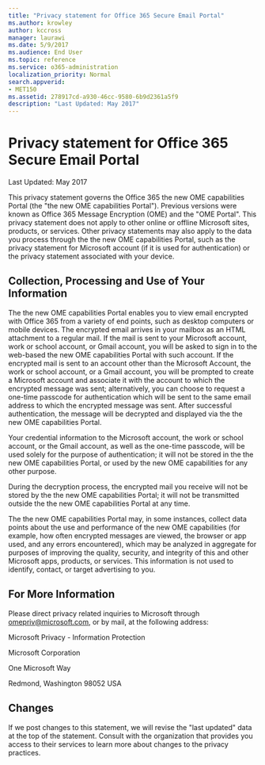 ```yaml
---
title: "Privacy statement for Office 365 Secure Email Portal"
ms.author: krowley
author: kccross
manager: laurawi
ms.date: 5/9/2017
ms.audience: End User
ms.topic: reference
ms.service: o365-administration
localization_priority: Normal
search.appverid: 
- MET150
ms.assetid: 278917cd-a930-46cc-9580-6b9d2361a5f9
description: "Last Updated: May 2017"
---
```


# Privacy statement for Office 365 Secure Email Portal

Last Updated: May 2017
  
This privacy statement governs the Office 365 the new OME capabilities Portal (the "the new OME capabilities Portal"). Previous versions were known as Office 365 Message Encryption (OME) and the "OME Portal". This privacy statement does not apply to other online or offline Microsoft sites, products, or services. Other privacy statements may also apply to the data you process through the the new OME capabilities Portal, such as the privacy statement for Microsoft account (if it is used for authentication) or the privacy statement associated with your device.
  
## Collection, Processing and Use of Your Information

The the new OME capabilities Portal enables you to view email encrypted with Office 365 from a variety of end points, such as desktop computers or mobile devices. The encrypted email arrives in your mailbox as an HTML attachment to a regular mail. If the mail is sent to your Microsoft account, work or school account, or Gmail account, you will be asked to sign in to the web-based the new OME capabilities Portal with such account. If the encrypted mail is sent to an account other than the Microsoft Account, the work or school account, or a Gmail account, you will be prompted to create a Microsoft account and associate it with the account to which the encrypted message was sent; alternatively, you can choose to request a one-time passcode for authentication which will be sent to the same email address to which the encrypted message was sent. After successful authentication, the message will be decrypted and displayed via the the new OME capabilities Portal.
  
Your credential information to the Microsoft account, the work or school account, or the Gmail account, as well as the one-time passcode, will be used solely for the purpose of authentication; it will not be stored in the the new OME capabilities Portal, or used by the new OME capabilities for any other purpose.
  
During the decryption process, the encrypted mail you receive will not be stored by the the new OME capabilities Portal; it will not be transmitted outside the the new OME capabilities Portal at any time.
  
The the new OME capabilities Portal may, in some instances, collect data points about the use and performance of the new OME capabilities (for example, how often encrypted messages are viewed, the browser or app used, and any errors encountered), which may be analyzed in aggregate for purposes of improving the quality, security, and integrity of this and other Microsoft apps, products, or services. This information is not used to identify, contact, or target advertising to you.
  
## For More Information

Please direct privacy related inquiries to Microsoft through [omepriv@microsoft.com](mailto:omepriv@microsoft.com), or by mail, at the following address:
  
Microsoft Privacy - Information Protection
  
Microsoft Corporation
  
One Microsoft Way
  
Redmond, Washington 98052 USA
  
## Changes

If we post changes to this statement, we will revise the "last updated" data at the top of the statement. Consult with the organization that provides you access to their services to learn more about changes to the privacy practices.
  

